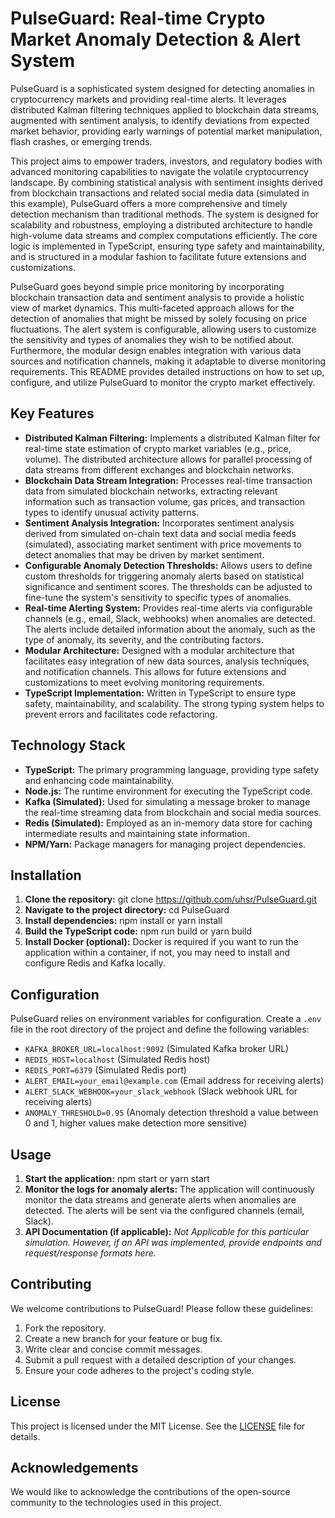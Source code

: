 # PulseGuard: Real-time Crypto Market Anomaly Detection & Alert System

PulseGuard is a sophisticated system designed for detecting anomalies in cryptocurrency markets and providing real-time alerts. It leverages distributed Kalman filtering techniques applied to blockchain data streams, augmented with sentiment analysis, to identify deviations from expected market behavior, providing early warnings of potential market manipulation, flash crashes, or emerging trends.

This project aims to empower traders, investors, and regulatory bodies with advanced monitoring capabilities to navigate the volatile cryptocurrency landscape. By combining statistical analysis with sentiment insights derived from blockchain transactions and related social media data (simulated in this example), PulseGuard offers a more comprehensive and timely detection mechanism than traditional methods. The system is designed for scalability and robustness, employing a distributed architecture to handle high-volume data streams and complex computations efficiently. The core logic is implemented in TypeScript, ensuring type safety and maintainability, and is structured in a modular fashion to facilitate future extensions and customizations.

PulseGuard goes beyond simple price monitoring by incorporating blockchain transaction data and sentiment analysis to provide a holistic view of market dynamics. This multi-faceted approach allows for the detection of anomalies that might be missed by solely focusing on price fluctuations. The alert system is configurable, allowing users to customize the sensitivity and types of anomalies they wish to be notified about. Furthermore, the modular design enables integration with various data sources and notification channels, making it adaptable to diverse monitoring requirements. This README provides detailed instructions on how to set up, configure, and utilize PulseGuard to monitor the crypto market effectively.

## Key Features

*   **Distributed Kalman Filtering:** Implements a distributed Kalman filter for real-time state estimation of crypto market variables (e.g., price, volume). The distributed architecture allows for parallel processing of data streams from different exchanges and blockchain networks.
*   **Blockchain Data Stream Integration:** Processes real-time transaction data from simulated blockchain networks, extracting relevant information such as transaction volume, gas prices, and transaction types to identify unusual activity patterns.
*   **Sentiment Analysis Integration:** Incorporates sentiment analysis derived from simulated on-chain text data and social media feeds (simulated), associating market sentiment with price movements to detect anomalies that may be driven by market sentiment.
*   **Configurable Anomaly Detection Thresholds:** Allows users to define custom thresholds for triggering anomaly alerts based on statistical significance and sentiment scores. The thresholds can be adjusted to fine-tune the system's sensitivity to specific types of anomalies.
*   **Real-time Alerting System:** Provides real-time alerts via configurable channels (e.g., email, Slack, webhooks) when anomalies are detected. The alerts include detailed information about the anomaly, such as the type of anomaly, its severity, and the contributing factors.
*   **Modular Architecture:** Designed with a modular architecture that facilitates easy integration of new data sources, analysis techniques, and notification channels. This allows for future extensions and customizations to meet evolving monitoring requirements.
*   **TypeScript Implementation:** Written in TypeScript to ensure type safety, maintainability, and scalability. The strong typing system helps to prevent errors and facilitates code refactoring.

## Technology Stack

*   **TypeScript:** The primary programming language, providing type safety and enhancing code maintainability.
*   **Node.js:** The runtime environment for executing the TypeScript code.
*   **Kafka (Simulated):** Used for simulating a message broker to manage the real-time streaming data from blockchain and social media sources.
*   **Redis (Simulated):** Employed as an in-memory data store for caching intermediate results and maintaining state information.
*   **NPM/Yarn:** Package managers for managing project dependencies.

## Installation

1.  **Clone the repository:**
    git clone https://github.com/uhsr/PulseGuard.git
2.  **Navigate to the project directory:**
    cd PulseGuard
3.  **Install dependencies:**
    npm install or yarn install
4.  **Build the TypeScript code:**
    npm run build or yarn build
5.  **Install Docker (optional):** Docker is required if you want to run the application within a container, if not, you may need to install and configure Redis and Kafka locally.

## Configuration

PulseGuard relies on environment variables for configuration. Create a `.env` file in the root directory of the project and define the following variables:

*   `KAFKA_BROKER_URL=localhost:9092` (Simulated Kafka broker URL)
*   `REDIS_HOST=localhost` (Simulated Redis host)
*   `REDIS_PORT=6379` (Simulated Redis port)
*   `ALERT_EMAIL=your_email@example.com` (Email address for receiving alerts)
*   `ALERT_SLACK_WEBHOOK=your_slack_webhook` (Slack webhook URL for receiving alerts)
*   `ANOMALY_THRESHOLD=0.95` (Anomaly detection threshold  a value between 0 and 1, higher values make detection more sensitive)

## Usage

1.  **Start the application:**
    npm start or yarn start
2.  **Monitor the logs for anomaly alerts:** The application will continuously monitor the data streams and generate alerts when anomalies are detected. The alerts will be sent via the configured channels (email, Slack).
3.  **API Documentation (if applicable):**
    *Not Applicable for this particular simulation.*
    *However, if an API was implemented, provide endpoints and request/response formats here.*

## Contributing

We welcome contributions to PulseGuard! Please follow these guidelines:

1.  Fork the repository.
2.  Create a new branch for your feature or bug fix.
3.  Write clear and concise commit messages.
4.  Submit a pull request with a detailed description of your changes.
5.  Ensure your code adheres to the project's coding style.

## License

This project is licensed under the MIT License. See the [LICENSE](https://github.com/uhsr/PulseGuard/blob/main/LICENSE) file for details.

## Acknowledgements

We would like to acknowledge the contributions of the open-source community to the technologies used in this project.